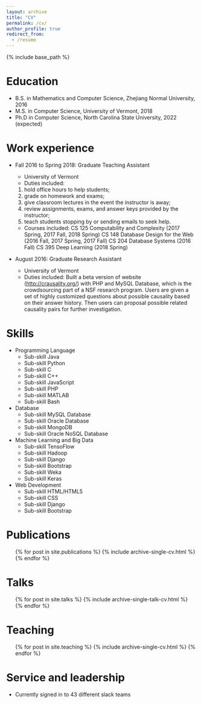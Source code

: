 ```yaml
---
layout: archive
title: "CV"
permalink: /cv/
author_profile: true
redirect_from:
  - /resume
---
```


{% include base_path %}

Education
======
* B.S. in Mathematics and Computer Science, Zhejiang Normal University, 2016
* M.S. in Computer Science, University of Vermont, 2018
* Ph.D in Computer Science, North Carolina State University, 2022 (expected)

Work experience
======
* Fall 2016 to Spring 2018: Graduate Teaching Assistant
  * University of Vermont
  * Duties included: 
  1. hold office hours to help students;
  2. grade on homework and exams;
  3. give classroom lectures in the event the instructor is away;
  4. review assignments, exams, and answer keys provided by the instructor;
  5. teach students stopping by or sending emails to seek help.
  * Courses included:
  CS 125 Computability and Complexity (2017 Spring, 2017 Fall, 2018 Spring)
  CS 148 Database Design for the Web (2016 Fall, 2017 Spring, 2017 Fall)
  CS 204 Database Systems (2016 Fall)
  CS 395 Deep Learning (2018 Spring)

* August 2016: Graduate Research Assistant
  * University of Vermont
  * Duties included: Built a beta version of website (http://crausality.org/) with PHP and MySQL Database, which is the   crowdsourcing part of a NSF research program. Users are given a set of highly customized questions about possible causality based on their answer history. Then users can proposal possible related causality pairs for further investigation.
  
Skills
======
* Programming Language
  * Sub-skill Java
  * Sub-skill Python
  * Sub-skill C
  * Sub-skill C++
  * Sub-skill JavaScript
  * Sub-skill PHP
  * Sub-skill MATLAB
  * Sub-skill Bash
* Database
  * Sub-skill MySQL Database
  * Sub-skill Oracle Database
  * Sub-skill MongoDB
  * Sub-skill Oracle NoSQL Database
* Machine Learning and Big Data
  * Sub-skill TensoFlow
  * Sub-skill Hadoop
  * Sub-skill Django
  * Sub-skill Bootstrap
  * Sub-skill Weka
  * Sub-skill Keras
* Web Development
  * Sub-skill HTML/HTML5
  * Sub-skill CSS
  * Sub-skill Django
  * Sub-skill Bootstrap
 


Publications
======
  <ul>{% for post in site.publications %}
    {% include archive-single-cv.html %}
  {% endfor %}</ul>
  
Talks
======
  <ul>{% for post in site.talks %}
    {% include archive-single-talk-cv.html %}
  {% endfor %}</ul>
  
Teaching
======
  <ul>{% for post in site.teaching %}
    {% include archive-single-cv.html %}
  {% endfor %}</ul>
  
Service and leadership
======
* Currently signed in to 43 different slack teams
